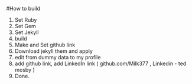 #How to build

1. Set Ruby
2. Set Gem
3. Set Jekyll
4. build
5. Make and Set github link
6. Download jekyll them and apply
7. edit from dummy data to my profile
8. add github link, add LinkedIn link 
( github.com/Milk377 , Linkedin - ted mosby ) 
9. Done.
